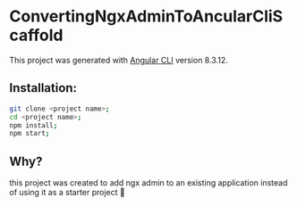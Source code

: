 

# ConvertingNgxAdminToAncularCliScaffold

This project was generated with [Angular CLI](https://github.com/angular/angular-cli) version 8.3.12.

## Installation:
```bash
git clone <project name>;
cd <project name>;
npm install;
npm start;
```

## Why? 
this project was created to add ngx admin to an existing application instead of using it as a starter project 🐉
